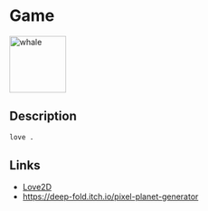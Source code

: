 # Game

<img src="https://github.com/love2d-community/splashes/blob/master/o-ten-one/logo.png?raw=true" alt="whale" width="100">

## Description

```bash
love .
```

## Links

- [Love2D](https://love2d.org/)
- <https://deep-fold.itch.io/pixel-planet-generator>
